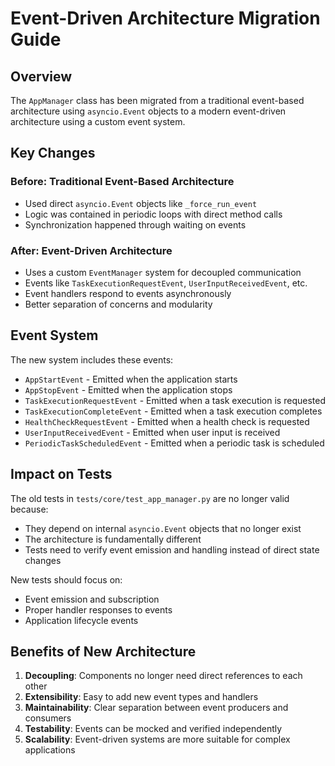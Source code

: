 # Event-Driven Architecture Migration Guide

## Overview

The `AppManager` class has been migrated from a traditional event-based architecture using `asyncio.Event` objects to a modern event-driven architecture using a custom event system.

## Key Changes

### Before: Traditional Event-Based Architecture
- Used direct `asyncio.Event` objects like `_force_run_event`
- Logic was contained in periodic loops with direct method calls
- Synchronization happened through waiting on events

### After: Event-Driven Architecture  
- Uses a custom `EventManager` system for decoupled communication
- Events like `TaskExecutionRequestEvent`, `UserInputReceivedEvent`, etc.
- Event handlers respond to events asynchronously
- Better separation of concerns and modularity

## Event System

The new system includes these events:

- `AppStartEvent` - Emitted when the application starts
- `AppStopEvent` - Emitted when the application stops  
- `TaskExecutionRequestEvent` - Emitted when a task execution is requested
- `TaskExecutionCompleteEvent` - Emitted when a task execution completes
- `HealthCheckRequestEvent` - Emitted when a health check is requested
- `UserInputReceivedEvent` - Emitted when user input is received
- `PeriodicTaskScheduledEvent` - Emitted when a periodic task is scheduled

## Impact on Tests

The old tests in `tests/core/test_app_manager.py` are no longer valid because:
- They depend on internal `asyncio.Event` objects that no longer exist
- The architecture is fundamentally different
- Tests need to verify event emission and handling instead of direct state changes

New tests should focus on:
- Event emission and subscription
- Proper handler responses to events
- Application lifecycle events

## Benefits of New Architecture

1. **Decoupling**: Components no longer need direct references to each other
2. **Extensibility**: Easy to add new event types and handlers
3. **Maintainability**: Clear separation between event producers and consumers
4. **Testability**: Events can be mocked and verified independently
5. **Scalability**: Event-driven systems are more suitable for complex applications